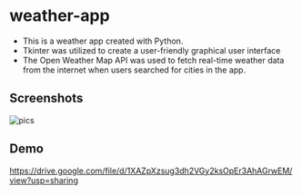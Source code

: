 # weather-app

* This is a weather app created with Python. 
* Tkinter was utilized to create a user-friendly graphical user interface
* The Open Weather Map API was used to fetch real-time weather data from the internet when users searched for cities in the app.



## Screenshots

![pics](https://user-images.githubusercontent.com/114207468/229973948-be9e7c7a-e0c9-4881-be5a-c0dc5bcf5028.png)

## Demo

https://drive.google.com/file/d/1XAZpXzsug3dh2VGy2ksOpEr3AhAGrwEM/view?usp=sharing

